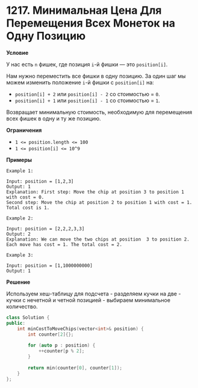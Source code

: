 # 1217. Минимальная Цена Для Перемещения Всех Монеток на Одну Позицию

**Условие**

У нас есть `n` фишек, где позиция `i`-й фишки — это `position[i]`.

Нам нужно переместить все фишки в одну позицию. За один шаг мы можем изменить положение `i`-й фишки с `position[i]` на:

- `position[i] + 2` или `position[i] - 2` со стоимостью = `0`.
- `position[i] + 1` или `position[i] - 1` со стоимостью = `1`.

Возвращает минимальную стоимость, необходимую для перемещения всех фишек в одну и ту же позицию.

**Ограничения**
- `1 <= position.length <= 100`
- `1 <= position[i] <= 10^9`


**Примеры**
```
Example 1:

Input: position = [1,2,3]
Output: 1
Explanation: First step: Move the chip at position 3 to position 1 with cost = 0.
Second step: Move the chip at position 2 to position 1 with cost = 1.
Total cost is 1.

Example 2:

Input: position = [2,2,2,3,3]
Output: 2
Explanation: We can move the two chips at position  3 to position 2. Each move has cost = 1. The total cost = 2.

Example 3:

Input: position = [1,1000000000]
Output: 1 
```


**Решение**

Используем хеш-таблицу для подсчета - разделяем кучки на две - кучки с нечетной и четной позицией - выбираем минимальное количество.

```C++
class Solution {
public:
    int minCostToMoveChips(vector<int>& position) {
        int counter[2]{};
        
        for (auto p : position) {
            ++counter[p % 2]; 
        }
        
        return min(counter[0], counter[1]);
    }
};
```






 


 


